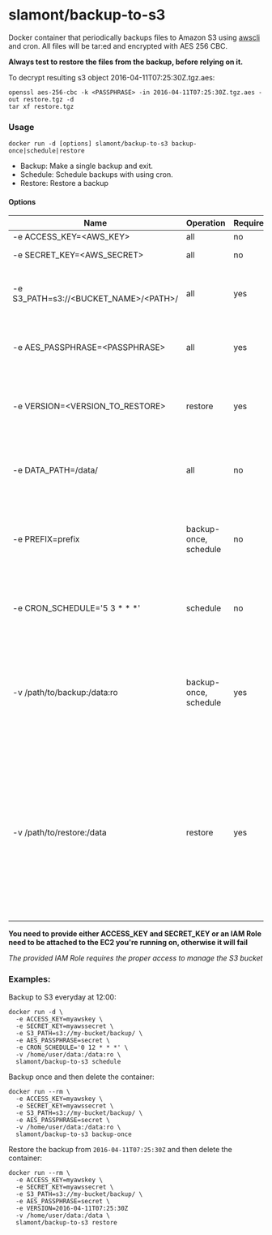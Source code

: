 slamont/backup-to-s3
======================

Docker container that periodically backups files to Amazon S3 using [awscli](https://docs.aws.amazon.com/cli/latest/userguide/cli-services-s3-commands.html) and cron.
All files will be tar:ed and encrypted with AES 256 CBC.

**Always test to restore the files from the backup, before relying on it.**


To decrypt resulting s3 object 2016-04-11T07:25:30Z.tgz.aes:

    openssl aes-256-cbc -k <PASSPHRASE> -in 2016-04-11T07:25:30Z.tgz.aes -out restore.tgz -d
    tar xf restore.tgz

### Usage

    docker run -d [options] slamont/backup-to-s3 backup-once|schedule|restore

* Backup: Make a single backup and exit.
* Schedule: Schedule backups with using cron.
* Restore: Restore a backup

#### Options

| Name                                               | Operation             | Required | Description |
| -------------------------------------------------  | --------------------- | -------- | --------------------------- |
| -e ACCESS_KEY=&lt;AWS_KEY&gt;                      | all                   | no       | Your AWS key  |
| -e SECRET_KEY=&lt;AWS_SECRET&gt;                   | all                   | no       | Your AWS secret |
| -e S3_PATH=s3://&lt;BUCKET_NAME&gt;/&lt;PATH&gt;/  | all                   | yes      | S3 Bucket name and path. Should end with trailing slash. |
| -e AES_PASSPHRASE=&lt;PASSPHRASE&gt;               | all                   | yes      | Passphrase to generate AES-256-CBC encryption keys with.|
| -e VERSION=&lt;VERSION_TO_RESTORE&gt;              | restore               | yes      | The version to restore, must be the full s3 object name without the `tgz.aes` suffix. |
| -e DATA_PATH=/data/                                | all                   | no       | Container's data folder. Default is `/data/`. Should end with trailing slash. |
| -e PREFIX=prefix                                   | backup-once, schedule | no       | Prefix to encrypted tgz file name. The basename is a date stamp with a tgz.aes suffix |
| -e CRON_SCHEDULE='5 3 \* \* \*'                    | schedule              | no       | Specifies when cron job runs, see [format](http://en.wikipedia.org/wiki/Cron). Default is 5 3 \* \* \*, runs every night at 03:05 |
| -v /path/to/backup:/data:ro                        | backup-once, schedule | yes      | Mount target local folder to container's data folder. Content of this folder will be tar:ed, encrypted and uploaded to the S3 bucket. |
| -v /path/to/restore:/data                          | restore               | yes      | Mount target local folder to container's data folder. The restored files from the S3 bucket will overwrite all files in the /path/to/restore folder. Note that the folder will not be emptied first, leaving any no overwritten files as is. |

__You need to provide either ACCESS_KEY and SECRET_KEY or an IAM Role need to be attached to the EC2 you're running on, otherwise it will fail__

*The provided IAM Role requires the proper access to manage the S3 bucket*

### Examples:

Backup to S3 everyday at 12:00:

    docker run -d \
      -e ACCESS_KEY=myawskey \
      -e SECRET_KEY=myawssecret \
      -e S3_PATH=s3://my-bucket/backup/ \
      -e AES_PASSPHRASE=secret \
      -e CRON_SCHEDULE='0 12 * * *' \
      -v /home/user/data:/data:ro \
      slamont/backup-to-s3 schedule

Backup once and then delete the container:

    docker run --rm \
      -e ACCESS_KEY=myawskey \
      -e SECRET_KEY=myawssecret \
      -e S3_PATH=s3://my-bucket/backup/ \
      -e AES_PASSPHRASE=secret \
      -v /home/user/data:/data:ro \
      slamont/backup-to-s3 backup-once

Restore the backup from `2016-04-11T07:25:30Z` and then delete the container:

    docker run --rm \
      -e ACCESS_KEY=myawskey \
      -e SECRET_KEY=myawssecret \
      -e S3_PATH=s3://my-bucket/backup/ \
      -e AES_PASSPHRASE=secret \
      -e VERSION=2016-04-11T07:25:30Z
      -v /home/user/data:/data \
      slamont/backup-to-s3 restore

